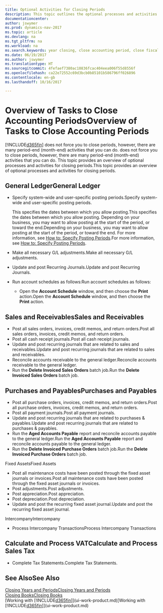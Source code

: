 ```yaml
---
title: Optional Activities for Closing Periods
description: This topic outlines the optional processes and activities for closing accounting periods in Dynamics NAV.
documentationcenter: 
author: jswymer
ms.prod: dynamics-nav-2017
ms.topic: article
ms.devlang: na
ms.tgt_pltfrm: na
ms.workload: na
ms.search.keywords: year closing, close accounting period, close fiscal year, aging, creditor payments, vendor payments
ms.date: 06/19/2017
ms.author: jswymer
ms.translationtype: HT
ms.sourcegitcommit: 4fefaef7380ac10836fcac404eea006f55d8556f
ms.openlocfilehash: ca22e72552c69d3bcb0b85101b586796ff026896
ms.contentlocale: en-gb
ms.lasthandoff: 10/16/2017

---
```

# <a name="overview-of-tasks-to-close-accounting-periods"></a><span data-ttu-id="ee1c0-103">Overview of Tasks to Close Accounting Periods</span><span class="sxs-lookup"><span data-stu-id="ee1c0-103">Overview of Tasks to Close Accounting Periods</span></span>
[!INCLUDE[d365fin](includes/d365fin_md.md)]<span data-ttu-id="ee1c0-104"> does not force you to close periods, however, there are many period-end (month-end) activities that you can do.</span><span class="sxs-lookup"><span data-stu-id="ee1c0-104"> does not force you to close periods, however, there are many period-end (month-end) activities that you can do.</span></span> <span data-ttu-id="ee1c0-105">This topic provides an overview of optional processes and activities for closing periods.</span><span class="sxs-lookup"><span data-stu-id="ee1c0-105">This topic provides an overview of optional processes and activities for closing periods.</span></span>  

## <a name="general-ledger"></a><span data-ttu-id="ee1c0-106">General Ledger</span><span class="sxs-lookup"><span data-stu-id="ee1c0-106">General Ledger</span></span>
* <span data-ttu-id="ee1c0-107">Specify system-wide and user-specific posting periods.</span><span class="sxs-lookup"><span data-stu-id="ee1c0-107">Specify system-wide and user-specific posting periods.</span></span>  

    <span data-ttu-id="ee1c0-108">This specifies the dates between which you allow posting.</span><span class="sxs-lookup"><span data-stu-id="ee1c0-108">This specifies the dates between which you allow posting.</span></span> <span data-ttu-id="ee1c0-109">Depending on your business, you may want to allow posting at the start of the period, or toward the end.</span><span class="sxs-lookup"><span data-stu-id="ee1c0-109">Depending on your business, you may want to allow posting at the start of the period, or toward the end.</span></span> <span data-ttu-id="ee1c0-110">For more information, see [How to: Specify Posting Periods](finance-how-specify-posting-periods.md).</span><span class="sxs-lookup"><span data-stu-id="ee1c0-110">For more information, see [How to: Specify Posting Periods](finance-how-specify-posting-periods.md).</span></span>  
* <span data-ttu-id="ee1c0-111">Make all necessary G/L adjustments.</span><span class="sxs-lookup"><span data-stu-id="ee1c0-111">Make all necessary G/L adjustments.</span></span>  
* <span data-ttu-id="ee1c0-112">Update and post Recurring Journals.</span><span class="sxs-lookup"><span data-stu-id="ee1c0-112">Update and post Recurring Journals.</span></span>  
  <!--* Process Consolidations-->
* <span data-ttu-id="ee1c0-113">Run account schedules as follows:</span><span class="sxs-lookup"><span data-stu-id="ee1c0-113">Run account schedules as follows:</span></span>  
  * <span data-ttu-id="ee1c0-114">Open the **Account Schedule** window, and then choose the **Print** action.</span><span class="sxs-lookup"><span data-stu-id="ee1c0-114">Open the **Account Schedule** window, and then choose the **Print** action.</span></span>  

## <a name="sales-and-receivables"></a><span data-ttu-id="ee1c0-115">Sales and Receivables</span><span class="sxs-lookup"><span data-stu-id="ee1c0-115">Sales and Receivables</span></span>
* <span data-ttu-id="ee1c0-116">Post all sales orders, invoices, credit memos, and return orders.</span><span class="sxs-lookup"><span data-stu-id="ee1c0-116">Post all sales orders, invoices, credit memos, and return orders.</span></span>  
* <span data-ttu-id="ee1c0-117">Post all cash receipt journals.</span><span class="sxs-lookup"><span data-stu-id="ee1c0-117">Post all cash receipt journals.</span></span>  
* <span data-ttu-id="ee1c0-118">Update and post recurring journals that are related to sales and receivables.</span><span class="sxs-lookup"><span data-stu-id="ee1c0-118">Update and post recurring journals that are related to sales and receivables.</span></span>  
* <span data-ttu-id="ee1c0-119">Reconcile accounts receivable to the general ledger.</span><span class="sxs-lookup"><span data-stu-id="ee1c0-119">Reconcile accounts receivable to the general ledger.</span></span>  
* <span data-ttu-id="ee1c0-120">Run the **Delete Invoiced Sales Orders** batch job.</span><span class="sxs-lookup"><span data-stu-id="ee1c0-120">Run the **Delete Invoiced Sales Orders** batch job.</span></span>  

## <a name="purchases-and-payables"></a><span data-ttu-id="ee1c0-121">Purchases and Payables</span><span class="sxs-lookup"><span data-stu-id="ee1c0-121">Purchases and Payables</span></span>
* <span data-ttu-id="ee1c0-122">Post all purchase orders, invoices, credit memos, and return orders.</span><span class="sxs-lookup"><span data-stu-id="ee1c0-122">Post all purchase orders, invoices, credit memos, and return orders.</span></span>  
* <span data-ttu-id="ee1c0-123">Post all payment journals.</span><span class="sxs-lookup"><span data-stu-id="ee1c0-123">Post all payment journals.</span></span>  
* <span data-ttu-id="ee1c0-124">Update and post recurring journals that are related to purchases & payables.</span><span class="sxs-lookup"><span data-stu-id="ee1c0-124">Update and post recurring journals that are related to purchases & payables.</span></span>  
* <span data-ttu-id="ee1c0-125">Run the **Aged Accounts Payable** report and reconcile accounts payable to the general ledger.</span><span class="sxs-lookup"><span data-stu-id="ee1c0-125">Run the **Aged Accounts Payable** report and reconcile accounts payable to the general ledger.</span></span>  
* <span data-ttu-id="ee1c0-126">Run the **Delete Invoiced Purchase Orders** batch job.</span><span class="sxs-lookup"><span data-stu-id="ee1c0-126">Run the **Delete Invoiced Purchase Orders** batch job.</span></span>  

<span data-ttu-id="ee1c0-127">Fixed Assets</span><span class="sxs-lookup"><span data-stu-id="ee1c0-127">Fixed Assets</span></span>
* <span data-ttu-id="ee1c0-128">Post all maintenance costs have been posted through the fixed asset journals or invoices.</span><span class="sxs-lookup"><span data-stu-id="ee1c0-128">Post all maintenance costs have been posted through the fixed asset journals or invoices.</span></span>
* <span data-ttu-id="ee1c0-129">Post adjustments.</span><span class="sxs-lookup"><span data-stu-id="ee1c0-129">Post adjustments.</span></span>
* <span data-ttu-id="ee1c0-130">Post appreciation.</span><span class="sxs-lookup"><span data-stu-id="ee1c0-130">Post appreciation.</span></span>
* <span data-ttu-id="ee1c0-131">Post depreciation.</span><span class="sxs-lookup"><span data-stu-id="ee1c0-131">Post depreciation.</span></span>
* <span data-ttu-id="ee1c0-132">Update and post the recurring fixed asset journal.</span><span class="sxs-lookup"><span data-stu-id="ee1c0-132">Update and post the recurring fixed asset journal.</span></span>

<span data-ttu-id="ee1c0-133">Intercompany</span><span class="sxs-lookup"><span data-stu-id="ee1c0-133">Intercompany</span></span>
* <span data-ttu-id="ee1c0-134">Process Intercompany Transactions</span><span class="sxs-lookup"><span data-stu-id="ee1c0-134">Process Intercompany Transactions</span></span>

## <a name="calculate-and-process-sales-tax"></a><span data-ttu-id="ee1c0-135">Calculate and Process VAT</span><span class="sxs-lookup"><span data-stu-id="ee1c0-135">Calculate and Process Sales Tax</span></span>
* <span data-ttu-id="ee1c0-136">Complete Tax Statements.</span><span class="sxs-lookup"><span data-stu-id="ee1c0-136">Complete Tax Statements.</span></span>  

## <a name="see-also"></a><span data-ttu-id="ee1c0-137">See Also</span><span class="sxs-lookup"><span data-stu-id="ee1c0-137">See Also</span></span>
[<span data-ttu-id="ee1c0-138">Closing Years and Periods</span><span class="sxs-lookup"><span data-stu-id="ee1c0-138">Closing Years and Periods</span></span>](year-close-years-periods.md)  
[<span data-ttu-id="ee1c0-139">Closing Books</span><span class="sxs-lookup"><span data-stu-id="ee1c0-139">Closing Books</span></span>](year-close-books.md)  
<span data-ttu-id="ee1c0-140">[Working with [!INCLUDE[d365fin](includes/d365fin_md.md)]](ui-work-product.md)</span><span class="sxs-lookup"><span data-stu-id="ee1c0-140">[Working with [!INCLUDE[d365fin](includes/d365fin_md.md)]](ui-work-product.md)</span></span>

